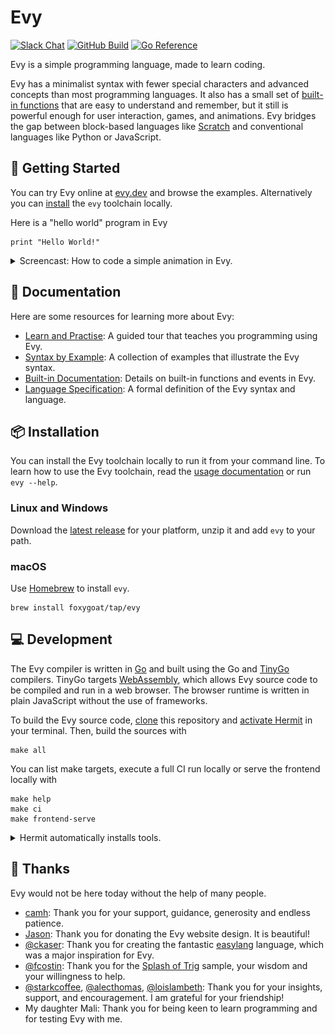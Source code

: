 # Evy

[![Slack Chat](https://img.shields.io/badge/slack-gophers-660066?style=flat-square&logo=slack)](https://gophers.slack.com/messages/foxygoat)
[![GitHub Build](https://img.shields.io/github/actions/workflow/status/foxygoat/evy/cicd.yaml?style=flat-square&branch=master&logo=github)](https://github.com/foxygoat/evy/actions/workflows/cicd.yaml?query=branch%3Amaster)
[![Go Reference](https://pkg.go.dev/badge/foxygo.at/evy.svg)](https://pkg.go.dev/foxygo.at/evy)

Evy is a simple programming language, made to learn coding.

Evy has a minimalist syntax with fewer special characters and advanced
concepts than most programming languages. It also has a small set of
[built-in functions](docs/builtins.md) that are easy to understand and
remember, but it still is powerful enough for user interaction, games,
and animations. Evy bridges the gap between block-based languages like
[Scratch] and conventional languages like Python or JavaScript.

[Scratch]: https://scratch.mit.edu/

## 🌱 Getting Started

You can try Evy online at [evy.dev] and browse the examples.
Alternatively you can [install](#-installation) the `evy` toolchain
locally.

Here is a "hello world" program in Evy

    print "Hello World!"

<details>
  <summary>Screencast: How to code a simple animation in Evy.</summary>

[![Coding evy](docs/img/purple-dot.gif)](https://evy.dev)

[Animation source code]

</details>

[evy.dev]: https://evy.dev
[Animation source code]: https://evy.dev/#content=H4sIAAAAAAAAEzWLwQqAIBBE7/sVg/fSiC6BHyO2B0FXWazvz4qGGXjMMKVejM09thaRpbNSrLkqTDu1ZTak2D1WRzFpzAwlqoIgqYTOhKHRBn1J4UcmuHn5lv/CctAN/HT8mWwAAAA=

## 📖 Documentation

Here are some resources for learning more about Evy:

- [Learn and Practise](https://github.com/foxygoat/evy/wiki): A guided tour that teaches you programming using Evy.
- [Syntax by Example](docs/syntax_by_example.md): A collection of examples that illustrate the Evy syntax.
- [Built-in Documentation](docs/builtins.md): Details on built-in functions and events in Evy.
- [Language Specification](docs/spec.md): A formal definition of the Evy syntax and language.

## 📦 Installation

You can install the Evy toolchain locally to run it from your command
line. To learn how to use the Evy toolchain, read the
[usage documentation](docs/usage.md) or run `evy --help`.

### Linux and Windows

Download the [latest release] for your platform, unzip it and add `evy`
to your path.

### macOS

Use [Homebrew] to install `evy`.

    brew install foxygoat/tap/evy

[latest release]: https://github.com/foxygoat/evy/releases/latest
[Homebrew]: https://brew.sh/

## 💻 Development

The Evy compiler is written in [Go] and built using the Go and
[TinyGo] compilers. TinyGo targets [WebAssembly], which allows Evy
source code to be compiled and run in a web browser. The browser
runtime is written in plain JavaScript without the use of frameworks.

To build the Evy source code, [clone] this repository and
[activate Hermit] in your terminal. Then, build the sources with

    make all

You can list make targets, execute a full CI run locally or serve the
frontend locally with

    make help
    make ci
    make frontend-serve

<details>
  <summary>Hermit automatically installs tools.</summary>

### Hermit

The tools used in this repository, such as Make, Go and Node, are
automatically downloaded by [Hermit] when needed. Hermit ensures that
developers on Mac, Linux, and GitHub Actions CI use the same version of
the same tools. Cloning this repo is the only installation step
necessary.

There are two ways to use the tools in the Evy repository. You can
either prefix them with `bin/`, for example `bin/make all`. Or, you can
activate Hermit in your shell with

    . ./bin/activate-hermit

This will add the tools to your path, so you can use them without having
to prefix them with `bin/`.

You can auto-activate Hermit when changing into the `evy` source
directory by installing [Hermit shell hooks] with

    hermit shell-hooks

</details>

[Go]: https://go.dev
[TinyGo]: https://tinygo.org
[WebAssembly]: https://webassembly.org
[Clone]: https://docs.github.com/en/repositories/creating-and-managing-repositories/cloning-a-repository
[activate Hermit]: https://cashapp.github.io/hermit/usage/get-started/?h=activating#activating-an-environment
[Hermit]: https://cashapp.github.io/hermit
[Hermit shell hooks]: https://cashapp.github.io/hermit/usage/shell/#shell-hooks

## 🙏 Thanks

Evy would not be here today without the help of many people.

- [camh]\: Thank you for your support, guidance, generosity and endless patience.
- [Jason]\: Thank you for donating the Evy website design. It is beautiful!
- [@ckaser]\: Thank you for creating the fantastic [easylang] language, which was a major inspiration for Evy.
- [@fcostin]\: Thank you for the [Splash of Trig] sample, your wisdom and your willingness to help.
- [@starkcoffee], [@alecthomas], [@loislambeth]\: Thank you for your insights, support, and encouragement. I am grateful for your friendship!
- My daughter Mali: Thank you for being keen to learn programming and for testing Evy with me.

[camh]: https://github.com/camh-
[Jason]: https://twitter.com/jasonstrachan
[@ckaser]: https://github.com/ckaser
[easylang]: https://easylang.online/
[@fcostin]: https://github.com/fcostin
[Splash of Trig]: https://evy.dev/#splashtrig
[@starkcoffee]: https://github.com/starkcoffee
[@loislambeth]: https://github.com/loislambeth
[@alecthomas]: https://github.com/alecthomas
